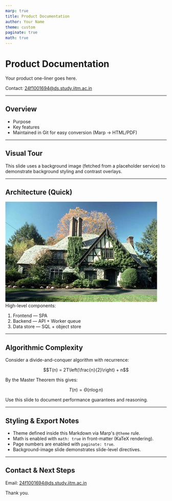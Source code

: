 ```yaml
---
marp: true
title: Product Documentation
author: Your Name
theme: custom
paginate: true
math: true
---
```


<style>
@theme custom {
	/* Base colors and font */
	--bg-1: #0f172a; /* slate-900 */
	--bg-2: #0b1220; /* darker */
	--fg: #e6eef8;   /* light text */

	section {
		background: linear-gradient(135deg, var(--bg-1), var(--bg-2));
		color: var(--fg);
		font-family: Inter, system-ui, -apple-system, "Segoe UI", Roboto, "Helvetica Neue", Arial;
	}

	h1 { color: #ffffff; font-size: 3.2rem; }
	h2 { color: #cbd5e1; }
	p { color: #dbeafe; }

	/* Style the built-in pagination */
	.marp-pagination {
		color: rgba(230,238,248,0.85);
		font-weight: 600;
		background: transparent;
	}
}

/* Improve contrast when a slide has a background image */
section[data-background-image]::before {
	content: "";
	position: absolute;
	inset: 0;
	background: rgba(2,6,23,0.45);
	pointer-events: none;
}
</style>

# Product Documentation

Your product one-liner goes here.

Contact: 24f1001694@ds.study.iitm.ac.in

---

## Overview

- Purpose
- Key features
- Maintained in Git for easy conversion (Marp -> HTML/PDF)

---

<!--
backgroundImage: url('https://picsum.photos/1600/900')
backgroundSize: cover
-->
## Visual Tour

This slide uses a background image (fetched from a placeholder service) to demonstrate background styling and contrast overlays.

---

## Architecture (Quick)
<!-- Background image -->

![bg](arch.jpg)
High-level components:

1. Frontend — SPA
2. Backend — API + Worker queue
3. Data store — SQL + object store

---

## Algorithmic Complexity

Consider a divide-and-conquer algorithm with recurrence:

$$T(n) = 2T\left(\frac{n}{2}\right) + n$$

By the Master Theorem this gives:

$$T(n) = \Theta(n \log n)$$

Use this slide to document performance guarantees and reasoning.

---

## Styling & Export Notes

- Theme defined inside this Markdown via Marp's `@theme` rule.
- Math is enabled with `math: true` in front-matter (KaTeX rendering).
- Page numbers are enabled with `paginate: true`.
- Background-image slide demonstrates slide-level directives.

---

## Contact & Next Steps

Email: 24f1001694@ds.study.iitm.ac.in

Thank you.


